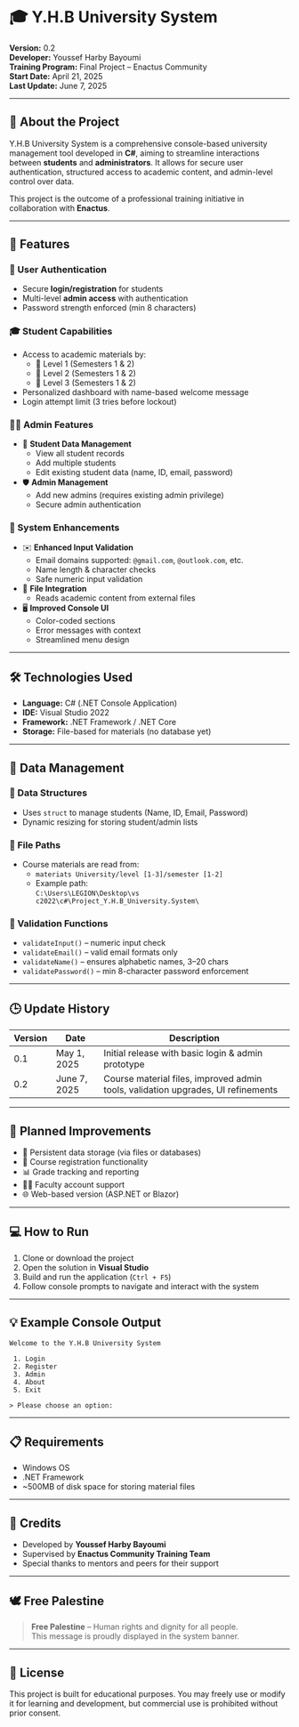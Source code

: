 
# 🎓 Y.H.B University System

**Version:** 0.2  
**Developer:** Youssef Harby Bayoumi  
**Training Program:** Final Project – Enactus Community  
**Start Date:** April 21, 2025  
**Last Update:** June 7, 2025  

---

## 📘 About the Project

Y.H.B University System is a comprehensive console-based university management tool developed in **C#**, aiming to streamline interactions between **students** and **administrators**. It allows for secure user authentication, structured access to academic content, and admin-level control over data.

This project is the outcome of a professional training initiative in collaboration with **Enactus**.

---

## 🧩 Features

### 🔐 User Authentication
- Secure **login/registration** for students
- Multi-level **admin access** with authentication
- Password strength enforced (min 8 characters)

### 🎓 Student Capabilities
- Access to academic materials by:
  - 📘 Level 1 (Semesters 1 & 2)  
  - 📗 Level 2 (Semesters 1 & 2)  
  - 📕 Level 3 (Semesters 1 & 2)
- Personalized dashboard with name-based welcome message
- Login attempt limit (3 tries before lockout)

### 🧑‍💼 Admin Features
- 👥 **Student Data Management**
  - View all student records
  - Add multiple students
  - Edit existing student data (name, ID, email, password)
- 🛡️ **Admin Management**
  - Add new admins (requires existing admin privilege)
  - Secure admin authentication

### 🧠 System Enhancements
- ✉️ **Enhanced Input Validation**
  - Email domains supported: `@gmail.com`, `@outlook.com`, etc.
  - Name length & character checks
  - Safe numeric input validation
- 📂 **File Integration**
  - Reads academic content from external files
- 🖥️ **Improved Console UI**
  - Color-coded sections
  - Error messages with context
  - Streamlined menu design

---

## 🛠 Technologies Used

- **Language:** C# (.NET Console Application)
- **IDE:** Visual Studio 2022
- **Framework:** .NET Framework / .NET Core
- **Storage:** File-based for materials (no database yet)

---

## 🧾 Data Management

### 📌 Data Structures
- Uses `struct` to manage students (Name, ID, Email, Password)
- Dynamic resizing for storing student/admin lists

### 📁 File Paths
- Course materials are read from:
  - `materiats University/level [1-3]/semester [1-2]`
  - Example path:  
    `C:\Users\LEGION\Desktop\vs c2022\c#\Project_Y.H.B_University.System\`

### 🧪 Validation Functions
- `validateInput()` – numeric input check
- `validateEmail()` – valid email formats only
- `validateName()` – ensures alphabetic names, 3–20 chars
- `validatePassword()` – min 8-character password enforcement

---

## 🕒 Update History

| Version | Date         | Description |
|---------|--------------|-------------|
| 0.1     | May 1, 2025  | Initial release with basic login & admin prototype |
| 0.2     | June 7, 2025 | Course material files, improved admin tools, validation upgrades, UI refinements |

---

## 🚀 Planned Improvements

- 💾 Persistent data storage (via files or databases)
- 📝 Course registration functionality
- 📊 Grade tracking and reporting
- 🧑‍🏫 Faculty account support
- 🌐 Web-based version (ASP.NET or Blazor)

---

## 💻 How to Run

1. Clone or download the project
2. Open the solution in **Visual Studio**
3. Build and run the application (`Ctrl + F5`)
4. Follow console prompts to navigate and interact with the system

---

## 💡 Example Console Output

```
Welcome to the Y.H.B University System

 1. Login  
 2. Register  
 3. Admin  
 4. About  
 5. Exit

> Please choose an option:
```

---

## 📋 Requirements

- Windows OS  
- .NET Framework  
- ~500MB of disk space for storing material files  

---

## 🤝 Credits

- Developed by **Youssef Harby Bayoumi**
- Supervised by **Enactus Community Training Team**
- Special thanks to mentors and peers for their support

---

## 🕊 Free Palestine

> **Free Palestine** – Human rights and dignity for all people.  
> This message is proudly displayed in the system banner.

---

## 📄 License

This project is built for educational purposes. You may freely use or modify it for learning and development, but commercial use is prohibited without prior consent.
